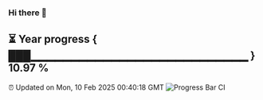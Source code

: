 ### Hi there 👋
⏳ Year progress { ███▁▁▁▁▁▁▁▁▁▁▁▁▁▁▁▁▁▁▁▁▁▁▁▁▁▁▁ } 10.97 %
---
⏰ Updated on Mon, 10 Feb 2025 00:40:18 GMT
![Progress Bar CI](https://github.com/Moyi321/Moyi321/workflows/Progress%20Bar%20CI/badge.svg)
